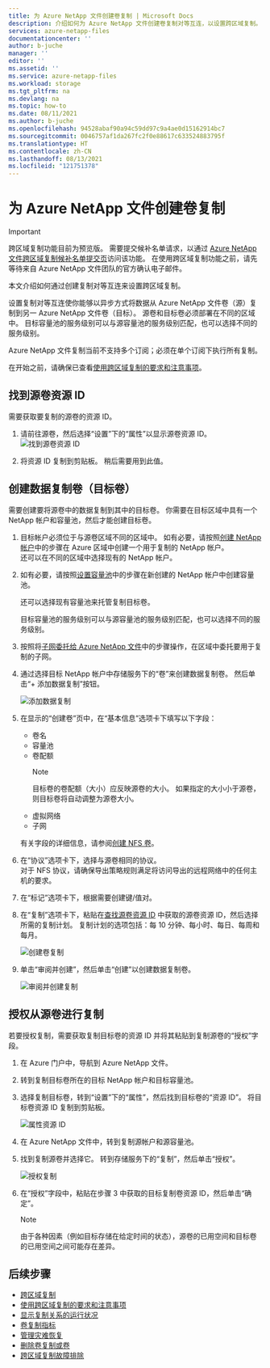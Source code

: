 ```yaml
---
title: 为 Azure NetApp 文件创建卷复制 | Microsoft Docs
description: 介绍如何为 Azure NetApp 文件创建卷复制对等互连，以设置跨区域复制。
services: azure-netapp-files
documentationcenter: ''
author: b-juche
manager: ''
editor: ''
ms.assetid: ''
ms.service: azure-netapp-files
ms.workload: storage
ms.tgt_pltfrm: na
ms.devlang: na
ms.topic: how-to
ms.date: 08/11/2021
ms.author: b-juche
ms.openlocfilehash: 94528abaf90a94c59dd97c9a4ae0d15162914bc7
ms.sourcegitcommit: 0046757af1da267fc2f0e88617c633524883795f
ms.translationtype: HT
ms.contentlocale: zh-CN
ms.lasthandoff: 08/13/2021
ms.locfileid: "121751378"
---
```

# <a name="create-volume-replication-for-azure-netapp-files"></a>为 Azure NetApp 文件创建卷复制

> [!IMPORTANT]
> 跨区域复制功能目前为预览版。 需要提交候补名单请求，以通过 [Azure NetApp 文件跨区域复制候补名单提交页](https://aka.ms/anfcrrpreviewsignup)访问该功能。 在使用跨区域复制功能之前，请先等待来自 Azure NetApp 文件团队的官方确认电子邮件。

本文介绍如何通过创建复制对等互连来设置跨区域复制。 

设置复制对等互连使你能够以异步方式将数据从 Azure NetApp 文件卷（源）复制到另一 Azure NetApp 文件卷（目标）。 源卷和目标卷必须部署在不同的区域中。 目标容量池的服务级别可以与源容量池的服务级别匹配，也可以选择不同的服务级别。   

Azure NetApp 文件复制当前不支持多个订阅；必须在单个订阅下执行所有复制。

在开始之前，请确保已查看[使用跨区域复制的要求和注意事项](cross-region-replication-requirements-considerations.md)。  

## <a name="locate-the-source-volume-resource-id"></a>找到源卷资源 ID  

需要获取要复制的源卷的资源 ID。 

1. 请前往源卷，然后选择“设置”下的“属性”以显示源卷资源 ID。   
    ![找到源卷资源 ID](../media/azure-netapp-files/cross-region-replication-source-volume-resource-id.png)
 
2. 将资源 ID 复制到剪贴板。  稍后需要用到此值。

## <a name="create-the-data-replication-volume-the-destination-volume"></a>创建数据复制卷（目标卷）

需要创建要将源卷中的数据复制到其中的目标卷。  你需要在目标区域中具有一个 NetApp 帐户和容量池，然后才能创建目标卷。 

1. 目标帐户必须位于与源卷区域不同的区域中。 如有必要，请按照[创建 NetApp 帐户](azure-netapp-files-create-netapp-account.md)中的步骤在 Azure 区域中创建一个用于复制的 NetApp 帐户。   
还可以在不同的区域中选择现有的 NetApp 帐户。  

2. 如有必要，请按照[设置容量池](azure-netapp-files-set-up-capacity-pool.md)中的步骤在新创建的 NetApp 帐户中创建容量池。   

    还可以选择现有容量池来托管复制目标卷。  

    目标容量池的服务级别可以与源容量池的服务级别匹配，也可以选择不同的服务级别。

3. 按照将[子网委托给 Azure NetApp 文件](azure-netapp-files-delegate-subnet.md)中的步骤操作，在区域中委托要用于复制的子网。

4. 通过选择目标 NetApp 帐户中存储服务下的“卷”来创建数据复制卷。 然后单击“+ 添加数据复制”按钮。  

    ![添加数据复制](../media/azure-netapp-files/cross-region-replication-add-data-replication.png)
 
5. 在显示的“创建卷”页中，在“基本信息”选项卡下填写以下字段：
    * 卷名
    * 容量池
    * 卷配额
        > [!NOTE] 
        > 目标卷的卷配额（大小）应反映源卷的大小。 如果指定的大小小于源卷，则目标卷将自动调整为源卷大小。 
    * 虚拟网络 
    * 子网

    有关字段的详细信息，请参阅[创建 NFS 卷](azure-netapp-files-create-volumes.md#create-an-nfs-volume)。 

6. 在“协议”选项卡下，选择与源卷相同的协议。  
对于 NFS 协议，请确保导出策略规则满足将访问导出的远程网络中的任何主机的要求。  

7. 在“标记”选项卡下，根据需要创建键/值对。  

8. 在“复制”选项卡下，粘贴在[查找源卷资源 ID](#locate-the-source-volume-resource-id) 中获取的源卷资源 ID，然后选择所需的复制计划。 复制计划的选项包括：每 10 分钟、每小时、每日、每周和每月。  

    ![创建卷复制](../media/azure-netapp-files/cross-region-replication-create-volume-replication.png)

9. 单击“审阅并创建”，然后单击“创建”以创建数据复制卷。   

    ![审阅并创建复制](../media/azure-netapp-files/cross-region-replication-review-create-replication.png)

## <a name="authorize-replication-from-the-source-volume"></a>授权从源卷进行复制  

若要授权复制，需要获取复制目标卷的资源 ID 并将其粘贴到复制源卷的“授权”字段。 

1. 在 Azure 门户中，导航到 Azure NetApp 文件。

2. 转到复制目标卷所在的目标 NetApp 帐户和目标容量池。

3. 选择复制目标卷，转到“设置”下的“属性”，然后找到目标卷的“资源 ID”。 将目标卷资源 ID 复制到剪贴板。

    ![属性资源 ID](../media/azure-netapp-files/cross-region-replication-properties-resource-id.png) 
 
4. 在 Azure NetApp 文件中，转到复制源帐户和源容量池。 

5. 找到复制源卷并选择它。 转到存储服务下的“复制”，然后单击“授权”。

    ![授权复制](../media/azure-netapp-files/cross-region-replication-authorize.png) 

6. 在“授权”字段中，粘贴在步骤 3 中获取的目标复制卷资源 ID，然后单击“确定”。

    > [!NOTE]
    > 由于各种因素（例如目标存储在给定时间的状态），源卷的已用空间和目标卷的已用空间之间可能存在差异。 <!-- ANF-14038 --> 

## <a name="next-steps"></a>后续步骤  

* [跨区域复制](cross-region-replication-introduction.md)
* [使用跨区域复制的要求和注意事项](cross-region-replication-requirements-considerations.md)
* [显示复制关系的运行状况](cross-region-replication-display-health-status.md)
* [卷复制指标](azure-netapp-files-metrics.md#replication)
* [管理灾难恢复](cross-region-replication-manage-disaster-recovery.md)
* [删除卷复制或卷](cross-region-replication-delete.md)
* [跨区域复制故障排除](troubleshoot-cross-region-replication.md)

